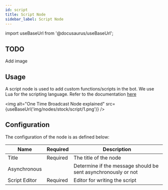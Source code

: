 ```yaml
---
id: script
title: Script Node
sidebar_label: Script Node
---
```


import useBaseUrl from '@docusaurus/useBaseUrl';

## TODO
Add image

## Usage

A script node is used to add custom functions/scripts in the bot. We use Lua for the scripting language. Refer to the documentation [here](https://devhints.io/lua)

<img alt="One Time Broadcast Node explained" src={useBaseUrl('img/nodes/stock/script/1.png')} />

## Configuration

The configuration of the node is as defined below:

| Name          | Required |                      Description                                     |
| ------------- | -------- | -------------------------------------------------------------------- |
| Title         | Required | The title of the node                                                |
| Asynchronous  |          | Determine if the message should be sent asynchronously or not        |
| Script Editor | Required | Editor for writing the script                                        |
